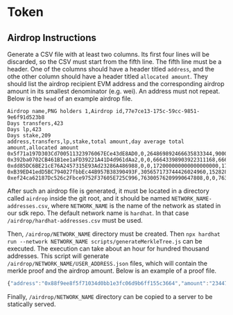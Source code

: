 #  Token

## Airdrop Instructions

Generate a CSV file with at least two columns. Its first four lines will be discarded, so the CSV must start from the fifth line. The fifth line must be a header. One of the columns should have a header titled `address`, and the othe other column should have a header titled `allocated amount`. They should list the airdrop recipient EVM address and the corresponding airdrop amount in its smallest denominator (e.g. wei). An address must not repeat. Below is the `head` of an example airdrop file.

```csv
Airdrop name,PNG holders 1,Airdrop id,77e7ce13-175c-59cc-9851-9e6f91d523b8
Days transfers,423
Days lp,423
Days stake,209
address,transfers,lp,stake,total amount,day average total amount,allocated amount
0x5f71a197D303Cd700511323976067ECe43dE8AD0,0,264869892466635833344,900000000000000000000,1164869892466635833344,5558560012793712922.481160994,42150403369008584983
0x392ba0702CB461B1ee1aFD39221A41D4d961dAa2,0,0,66643398903922311168,66643398903922311168,318867937339341201.7607655502,2417966550574648084
0xdd85DC6BE21cE76A2457315E93Ad23286A486988,0,0,172000000000000000000,172000000000000000000,822966507177033492.8229665072,6240531748664490208
0xB39ED41edD5BC794027fbbEc44B957B38390493F,305657173744426024960,152828586872213012480,0,458485760616639037440,1445187582715962292.955082742,10958816566728850096
0xef24ca62187Dc526c2Fbce9752F37605E725C996,76300576209990647808,0,0,76300576209990647808,180379612789575999.5460992908,1367813502260800454
```

After such an airdrop file is generated, it must be located in a directory called `airdrop` inside the git root, and it should be named `NETWORK_NAME-addresses.csv`, where `NETWORK_NAME` is the name of the network as stated in our sdk repo. The default network name is `hardhat`. In that case `/airdrop/hardhat-addresses.csv` must be used.

Then, `/airdrop/NETWORK_NAME` directory must be created. Then `npx hardhat run --network NETWORK_NAME scripts/generateMerkleTree.js` can be executed. The execution can take about an hour for hundred thousand addresses. This script will generate `/airdrop/NETWORK_NAME/USER_ADDRESS.json` files, which will contain the merkle proof and the airdrop amount. Below is an example of a proof file.

```js
{"address":"0x88f9ee8f5f71034d0bb1e3fc06d9b6ff155c3664","amount":"2344761580115667451904","proof":["0x88f99824574104666a600e7c556c494c3fcb7fb2000000036a2c13835f2ac000","0xc9f78075ab330b9d8343d1deb63d7ab77e080822ff9dad1746f31584fa239b74","0xa024409ab3543da0f2a1784d9d8630993f72c0347c1586dd956585ec0838d1f0","0x0354f9f5fb1743f88aa153f761bdfed95e1405c0146464a1c23a29a2d88574f7","0x6e35ed985a3e3e6730c8d41ef2e7281e4b6c1f6a9f8c9359a01d81f4ad313e09","0x7151a1589f5a47882c71a863e3513245c27b6e62fc765b5fcd13b425205d3313","0x6a2192721cc38407e9fb68c31bccf73fcf04f32d815579a5daf421d613e0a29f","0x70f32dd61433d32f444bc6415127a02310ae27432b501e5ddad901b42a767b77","0xd6ff7ee95eb46419ad3c2c2456c2ca492f020439f9acf6278c45b8aef036e7e8","0x5415662a220d2d223649558ee3361e5fb61d9b5fdc1265710fe408d6a955c547","0x76f42816162d283c9387b4f75e6414585e5386cd50213815d8c0cbc94f389b70","0xa7edb26c91b69acd197908ee6911996896a556db72bce9e42c4320f29b0f4ad1","0x3eb3ef74b6467f3188041dfd78328aa1553e76a21e9015ea4d6bd185d2b0798b","0x44927b6d1e18b48c801260f59efab9c108170c748d8a1d642850cafa9f2edeee","0xa70a3d3e4c0dc0088d8f1cda83e191f451ad7e7923fcaa37c4ec1243f42357af","0xc70937e243aca953915eb19540e5756142f3df2154b5e974ecb43ee4cf519070","0xbf2486eefd7e810d43c5d58260321bbdae49c170a586557b5db85eabcdae3a0f"],"root":"0x16799bbf5f8987c8e1d5680997a79bbffba7ac979acbe71de1b1ae70df0d9d5e"}
```

Finally, `/airdrop/NETWORK_NAME` directory can be copied to a server to be statically served.

